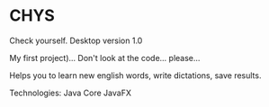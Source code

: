 # CHYS
Check yourself. Desktop version 1.0

My first project)... Don't look at the code... please...

Helps you to learn new english words, write dictations, save results.

Technologies:
Java Core
JavaFX
